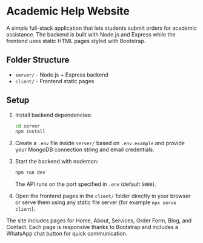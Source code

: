 # Academic Help Website

A simple full-stack application that lets students submit orders for academic assistance. The backend is built with Node.js and Express while the frontend uses static HTML pages styled with Bootstrap.

## Folder Structure

- `server/` - Node.js + Express backend
- `client/` - Frontend static pages

## Setup

1. Install backend dependencies:
   ```bash
   cd server
   npm install
   ```

2. Create a `.env` file inside `server/` based on `.env.example` and provide your MongoDB connection string and email credentials.

3. Start the backend with nodemon:
   ```bash
   npm run dev
   ```
   The API runs on the port specified in `.env` (default `5000`).

4. Open the frontend pages in the `client/` folder directly in your browser or serve them using any static file server (for example `npx serve client`).

The site includes pages for Home, About, Services, Order Form, Blog, and Contact. Each page is responsive thanks to Bootstrap and includes a WhatsApp chat button for quick communication.
